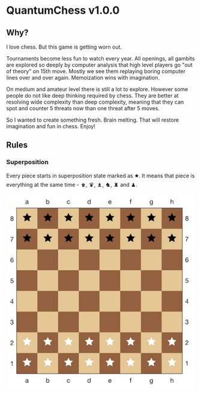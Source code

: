 # QuantumChess v1.0.0

## Why?

I love chess. But this game is getting worn out.

Tournaments become less fun to watch every year. All openings, all gambits are explored so deeply by computer analysis that high level players go "out of theory" on 15th move. Mostly we see them replaying boring computer lines over and over again. Memoization wins with imagination.

On medium and amateur level there is still a lot to explore. However some people do not like deep thinking required by chess. They are better at resolving wide complexity than deep complexity, meaning that they can spot and counter 5 threats now than one threat after 5 moves.

So I wanted to create something fresh. Brain melting. That will restore imagination and fun in chess. Enjoy!

## Rules

### Superposition

Every piece starts in superposition state marked as 🟊.
It means that piece is everything at the same time - ♚, ♛, ♝, ♞, ♜ and ♟︎.

<img src="/positions/start.png" width="512">



